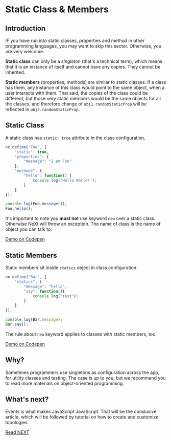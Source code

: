# Static Class & Members
## Introduction
IF you have run into static classes, properties and method in other programming languages, you may want to skip this sector. Otherwise, you are very welcome.

**Static class** can only be a *singleton* (that's a technical term), which means that it is an instance of itself and cannot have any copies. They cannot be inherited. 

**Static members** (properties, methods) are similar to static classes. If a class has them, any instance of this class would point to the same object, when a user interacts with them. That said, the copies of the class could be different, but those very static members would be the same objects for all the classes, and therefore change of ```obj1.randomStaticProp``` will be reflected in ```obj2.randomStaticProp```.

## Static Class
A static class has ```static: true``` attribute in the class configuration.

```JavaScript
nx.define("Foo", {
    "static": true,
    "properties": {
        "message": "I am Foo"
    },
    "methods": {
        "hello": function() {
            console.log('Hello World!');
        }
    }
});

console.log(Foo.message());
Foo.hello();
```

It's important to note you **must not** use keyword ```new``` over a static class. Otherwise NeXt will throw an exception. The name of class is the name of object you can talk to.

[Demo on Codepen](http://codepen.io/NEXTSUPPORT/pen/EgadPJ)

## Static Members
Static members sit inside ```statics``` object in class configuration.

```JavaScript
nx.define("Bar", {
	"statics": {
		"message": "hello",
		"say": function(){
			console.log("test");
		}
	}
});

console.log(Bar.message);
Bar.say();
```

The rule about ```new``` keyword applies to classes with static members, too.

[Demo on Codepen](http://codepen.io/NEXTSUPPORT/pen/kkYAxq)

## Why?
Sometimes programmers use singletons as configuration across the app, for utility classes and testing. The case is up to you, but we recommend you to read more materials on object-oriented programming.

## What's next?
Events is what makes JavaScript JavaScript. That will be the conslusive article, which will be followed by tutorial on how to create and customize topologies.

[Read NEXT](tutorial-005.md)